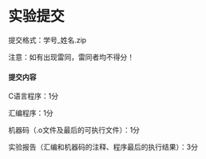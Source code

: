 # 实验提交

提交格式：学号_姓名.zip

注意：如有出现雷同，雷同者均不得分！



#### 提交内容

C语言程序：1分

汇编程序：1分

机器码（.o文件及最后的可执行文件）：1分

实验报告（汇编和机器码的注释、程序最后的执行结果）：3分


